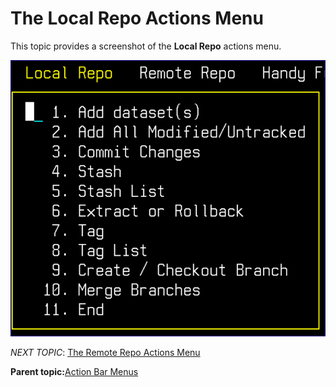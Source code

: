 # The Local Repo Actions Menu

This topic provides a screenshot of the **Local Repo** actions menu.

![](media/g_local_repo_actions_menu.png)

*NEXT TOPIC*: [The Remote Repo Actions Menu](r_the_remote_repo_actions_menu.md)

**Parent topic:**[Action Bar Menus](r_action_bar_menus.md)

